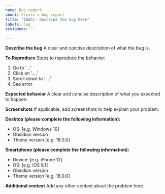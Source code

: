 ```yaml
---
name: Bug report
about: Create a bug report
title: "[BUG]: Describe the bug here"
labels: bug
assignees: ''

---
```


**Describe the bug**
A clear and concise description of what the bug is.

**To Reproduce**
Steps to reproduce the behavior:
1. Go to '...'
2. Click on '....'
3. Scroll down to '....'
4. See error

**Expected behavior**
A clear and concise description of what you expected to happen.

**Screenshots**
If applicable, add screenshots to help explain your problem.

**Desktop (please complete the following information):**
 - OS: [e.g. Windows 10]
- Obsidian version
 - Theme version [e.g. 18.0.0]

**Smartphone (please complete the following information):**
 - Device: [e.g. iPhone 12]
 - OS: [e.g. iOS 8.1]
- Obsidian version
 - Theme version  [e.g. 18.0.0]

**Additional context**
Add any other context about the problem here.
